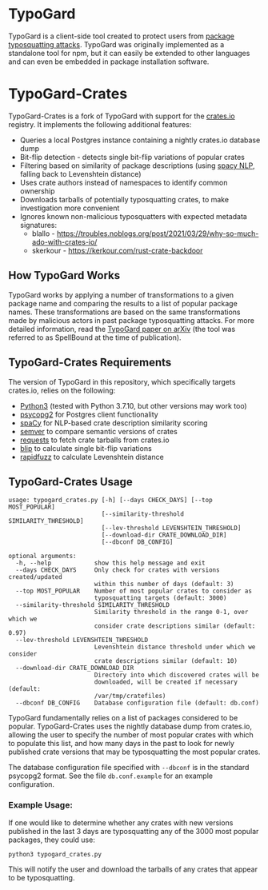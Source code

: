# TypoGard
TypoGard is a client-side tool created to protect users from [package typosquatting attacks](https://snyk.io/blog/typosquatting-attacks/). TypoGard was originally implemented as a standalone tool for npm, but it can easily be extended to other languages and can even be embedded in package installation software.

# TypoGard-Crates
TypoGard-Crates is a fork of TypoGard with support for the [crates.io](https://crates.io/) registry. It implements the following additional features:
* Queries a local Postgres instance containing a nightly crates.io database dump
* Bit-flip detection - detects single bit-flip variations of popular crates
* Filtering based on similarity of package descriptions (using [spacy NLP](https://spacy.io/), falling back to Levenshtein distance)
* Uses crate authors instead of namespaces to identify common ownership
* Downloads tarballs of potentially typosquatting crates, to make investigation more convenient
* Ignores known non-malicious typosquatters with expected metadata signatures:
  * blallo - <https://troubles.noblogs.org/post/2021/03/29/why-so-much-ado-with-crates-io/>
  * skerkour - <https://kerkour.com/rust-crate-backdoor>

## How TypoGard Works
TypoGard works by applying a number of transformations to a given package name and comparing the results to a list of popular package names. These transformations are based on the same transformations made by malicious actors in past package typosquatting attacks. For more detailed information, read the [TypoGard paper on arXiv](https://arxiv.org/abs/2003.03471) (the tool was referred to as SpellBound at the time of publication).

## TypoGard-Crates Requirements
The version of TypoGard in this repository, which specifically targets crates.io, relies on the following:
* [Python3](https://www.python.org/downloads/) (tested with Python 3.7.10, but other versions may work too)
* [psycopg2](https://pypi.org/project/psycopg2/) for Postgres client functionality
* [spaCy](https://pypi.org/project/spacy/) for NLP-based crate description similarity scoring
* [semver](https://pypi.org/project/semver/) to compare semantic versions of crates
* [requests](https://pypi.org/project/requests/) to fetch crate tarballs from crates.io
* [blip](https://pypi.org/project/blip/) to calculate single bit-flip variations
* [rapidfuzz](https://pypi.org/project/rapidfuzz/) to calculate Levenshtein distance

## TypoGard-Crates Usage

```
usage: typogard_crates.py [-h] [--days CHECK_DAYS] [--top MOST_POPULAR]
                          [--similarity-threshold SIMILARITY_THRESHOLD]
                          [--lev-threshold LEVENSHTEIN_THRESHOLD]
                          [--download-dir CRATE_DOWNLOAD_DIR]
                          [--dbconf DB_CONFIG]

optional arguments:
  -h, --help            show this help message and exit
  --days CHECK_DAYS     Only check for crates with versions created/updated
                        within this number of days (default: 3)
  --top MOST_POPULAR    Number of most popular crates to consider as
                        typosquatting targets (default: 3000)
  --similarity-threshold SIMILARITY_THRESHOLD
                        Similarity threshold in the range 0-1, over which we
                        consider crate descriptions similar (default: 0.97)
  --lev-threshold LEVENSHTEIN_THRESHOLD
                        Levenshtein distance threshold under which we consider
                        crate descriptions similar (default: 10)
  --download-dir CRATE_DOWNLOAD_DIR
                        Directory into which discovered crates will be
                        downloaded, will be created if necessary (default:
                        /var/tmp/cratefiles)
  --dbconf DB_CONFIG    Database configuration file (default: db.conf)
```

TypoGard fundamentally relies on a list of packages considered to be popular. TypoGard-Crates uses the nightly database dump from crates.io, allowing the user to specify the number of most popular crates with which to populate this list, and how many days in the past to look for newly published crate versions that may be typosquatting the most popular crates.

The database configuration file specified with `--dbconf` is in the standard psycopg2 format. See the file `db.conf.example` for an example configuration.

### Example Usage:

If one would like to determine whether any crates with new versions published in the last 3 days are typosquatting any of the 3000 most popular packages, they could use:

`python3 typogard_crates.py`

This will notify the user and download the tarballs of any crates that appear to be typosquatting.
